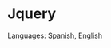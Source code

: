 # Jquery

Languages: [Spanish](https://github.com/danielmoreno58/documentation/tree/master/JS/JQUERY/README.es.md), [English](https://github.com/danielmoreno58/documentation/tree/master/JS/JQUERY/README.md)
